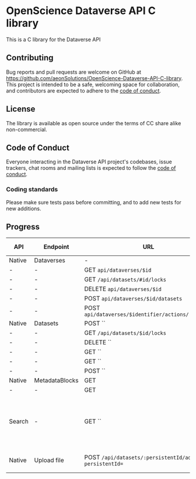 # OpenScience Dataverse API C library
This is a C library for the Dataverse API 



## Contributing

Bug reports and pull requests are welcome on GitHub at https://github.com/aeonSolutions/OpenScience-Dataverse-API-C-library. This project is intended to be a safe, welcoming space for collaboration, and contributors are expected to adhere to the [code of conduct](https://github.com/libis/dataverse_api/blob/master/CODE_OF_CONDUCT.md).

## License

The library is available as open source under the terms of CC share alike non-commercial.

## Code of Conduct

Everyone interacting in the Dataverse API project's codebases, issue trackers, chat rooms and mailing lists is expected to follow the [code of conduct](https://github.com/libis/dataverse_api/blob/master/CODE_OF_CONDUCT.md).

### Coding standards

Please make sure tests pass before committing, and to add new tests for new additions.

## Progress

API | Endpoint | URL | Implemented ?| Notes 
------|----------|-----|--------------|-------
Native|Dataverses | - | Y| - 
| -   | -         | GET `api/dataverses/$id` | Y | -
| -   | -         | GET `/api/datasets/#id/locks` | Y | -
| -   | -         | DELETE `api/dataverses/$id` | N | -
| -   | -         | POST `api/dataverses/$id/datasets` | N | -
| -   | -         | POST `api/dataverses/$identifier/actions/:publish` | N | -
Native|Datasets | POST `` | N| -
| -   | -         | GET `/api/datasets/$id/locks` | N | -
| -   | -         | DELETE `` | N | -
| -   | -         | GET `` | N | -
| -   | -         | GET `` | N | -
| -   | -         | POST `` | N | -
Native|MetadataBlocks | GET ` ` | N| -
| -   | -         | GET ` ` | N| -
Search | - | GET `` | N | All query params supported, optional data not returned yet.
Native | Upload file | POST `/api/datasets/:persistentId/add?persistentId=` | Y | - Add a file to a dataset
